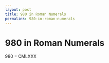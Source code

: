 ```yaml
---
layout: post
title: 980 in Roman Numerals
permalink: 980-in-roman-numerals
---
```


# 980 in Roman Numerals

980 = CMLXXX
